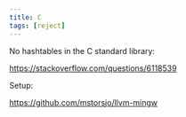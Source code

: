 ```yaml
---
title: C
tags: [reject]
---
```


No hashtables in the C standard library:

<https://stackoverflow.com/questions/6118539>

Setup:

<https://github.com/mstorsjo/llvm-mingw>

